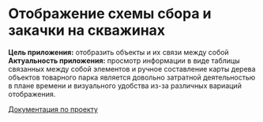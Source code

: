 # Отображение схемы сбора и закачки на скважинах

**Цель приложения:** отобразить объекты и их связи между собой
**Актуальность приложения:** просмотр информации в виде таблицы связанных между собой элементов и ручное составление карты дерева объектов товарного парка является довольно затратной деятельностью в плане времени и визуального удобства из-за различных вариаций отображения.

[Документация по проекту](Документация.md)